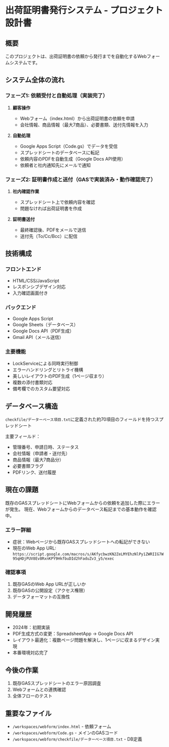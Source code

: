 # 出荷証明書発行システム - プロジェクト設計書

## 概要
このプロジェクトは、出荷証明書の依頼から発行までを自動化するWebフォームシステムです。

## システム全体の流れ

### フェーズ1: 依頼受付と自動処理（実装完了）
1. **顧客操作**
   - Webフォーム（index.html）から出荷証明書の依頼を申請
   - 会社情報、商品情報（最大7商品）、必要書類、送付先情報を入力

2. **自動処理**
   - Google Apps Script（Code.gs）でデータを受信
   - スプレッドシートのデータベースに転記
   - 依頼内容のPDFを自動生成（Google Docs API使用）
   - 依頼者と社内通知先にメールで通知

### フェーズ2: 証明書作成と送付（GASで実装済み・動作確認完了）
1. **社内確認作業**
   - スプレッドシート上で依頼内容を確認
   - 問題なければ出荷証明書を作成

2. **証明書送付**
   - 最終確認後、PDFをメールで送信
   - 送付先（To/Cc/Bcc）に配信

## 技術構成

### フロントエンド
- HTML/CSS/JavaScript
- レスポンシブデザイン対応
- 入力確認画面付き

### バックエンド
- Google Apps Script
- Google Sheets（データベース）
- Google Docs API（PDF生成）
- Gmail API（メール送信）

### 主要機能
- LockServiceによる同時実行制御
- エラーハンドリングとリトライ機構
- 美しいレイアウトのPDF生成（1ページ収まり）
- 複数の添付書類対応
- 備考欄でのカスタム要望対応

## データベース構造
`checkfile/データーベース項目.txt`に定義された約70項目のフィールドを持つスプレッドシート

主要フィールド：
- 管理番号、申請日時、ステータス
- 会社情報（申請者・送付先）
- 商品情報（最大7商品分）
- 必要書類フラグ
- PDFリンク、送付履歴

## 現在の課題
既存のGASスプレッドシートにWebフォームからの依頼を追加した際にエラーが発生。
現在、Webフォームからのデータベース転記までの基本動作を確認中。

### エラー詳細
- 症状：Webページから既存GASスプレッドシートへの転記ができない
- 現在のWeb App URL: `https://script.google.com/macros/s/AKfycbwzKN2ZeLMYEhzNlPy1ZWRIIG7W95qHDjPUV8Ev8RxnKPY9HkfbuDId2hFaduZv3_y5/exec`

### 確認事項
1. 既存GASのWeb App URLが正しいか
2. 既存GASの公開設定（アクセス権限）
3. データフォーマットの互換性

## 開発履歴
- 2024年：初期実装
- PDF生成方式の変更：SpreadsheetApp → Google Docs API
- レイアウト最適化：複数ページ問題を解決し、1ページに収まるデザイン実現
- 本番環境対応完了

## 今後の作業
1. 既存GASスプレッドシートのエラー原因調査
2. Webフォームとの連携確認
3. 全体フローのテスト

## 重要なファイル
- `/workspaces/webform/index.html` - 依頼フォーム
- `/workspaces/webform/Code.gs` - メインのGASコード
- `/workspaces/webform/checkfile/データーベース項目.txt` - DB定義